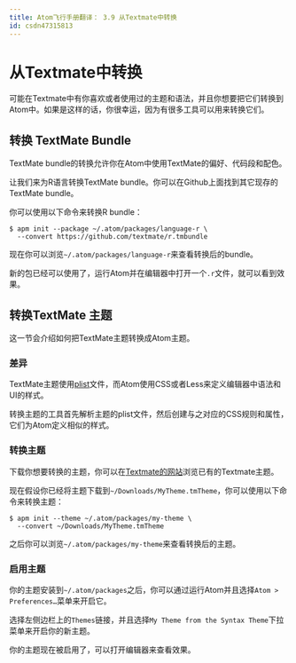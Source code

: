 ```yaml
---
title: Atom飞行手册翻译： 3.9 从Textmate中转换
id: csdn47315813
---
```


# 从Textmate中转换

可能在Textmate中有你喜欢或者使用过的主题和语法，并且你想要把它们转换到Atom中。如果是这样的话，你很幸运，因为有很多工具可以用来转换它们。

## 转换 TextMate Bundle

TextMate bundle的转换允许你在Atom中使用TextMate的偏好、代码段和配色。

让我们来为R语言转换TextMate bundle。你可以在Github上面找到其它现存的TextMate bundle。

你可以使用以下命令来转换R bundle：

```
$ apm init --package ~/.atom/packages/language-r \
  --convert https://github.com/textmate/r.tmbundle
```

现在你可以浏览`~/.atom/packages/language-r`来查看转换后的bundle。

新的包已经可以使用了，运行Atom并在编辑器中打开一个`.r`文件，就可以看到效果。

## 转换TextMate 主题

这一节会介绍如何把TextMate主题转换成Atom主题。

### 差异

TextMate主题使用[plist](https://en.wikipedia.org/wiki/Property_list)文件，而Atom使用CSS或者Less来定义编辑器中语法和UI的样式。

转换主题的工具首先解析主题的plist文件，然后创建与之对应的CSS规则和属性，它们为Atom定义相似的样式。

### 转换主题

下载你想要转换的主题，你可以在[Textmate的网站](http://wiki.macromates.com/Themes/UserSubmittedThemes)浏览已有的Textmate主题。

现在假设你已经将主题下载到`~/Downloads/MyTheme.tmTheme`，你可以使用以下命令来转换主题：

```
$ apm init --theme ~/.atom/packages/my-theme \
  --convert ~/Downloads/MyTheme.tmTheme
```

之后你可以浏览`~/.atom/packages/my-theme`来查看转换后的主题。

### 启用主题

你的主题安装到`~/.atom/packages`之后，你可以通过运行Atom并且选择`Atom > Preferences…`菜单来开启它。

选择左侧边栏上的`Themes`链接，并且选择`My Theme from the Syntax Theme`下拉菜单来开启你的新主题。

你的主题现在被启用了，可以打开编辑器来查看效果。